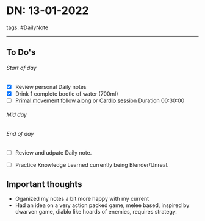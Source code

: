 # DN: 13-01-2022
tags: #DailyNote 

---
## To Do's
###### Start of day

- [x] Review personal Daily notes
- [x] Drink 1 complete bootle of water (700ml) 
- [ ] [Primal movement follow along](https://vimeo.com/408178442/6316e856b1) or [Cardio session](https://vimeo.com/341642160/e769e74570)
    Duration 00:30:00

###### Mid day


###### End of day
- [ ] Review and udpate Daily note.
- [ ] Practice Knowledge Learned currently being Blender/Unreal.


## Important thoughts
- Oganized my notes a bit more happy with my current 
-  Had an idea on a very action packed game, melee based, inspired by dwarven game, diablo like hoards of enemies, requires strategy.